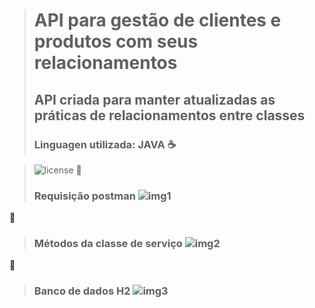 > # API para gestão de clientes e produtos com seus relacionamentos
> ## API criada para manter atualizadas as práticas de relacionamentos entre classes
> ### Linguagen utilizada: JAVA ☕

> ![license]([https://github.com/RenanReisFernandes/apiClientesRelacionamentoJava/assets/89070469/86dd0e22-58e9-4486-bbd5-dfa307ed6500](https://github.com/RenanReisFernandes/apiClientesRelacionamentoJava?tab=MIT-1-ov-file#))
📁
> ### Requisição postman ![img1](https://github.com/RenanReisFernandes/apiClientesRelacionamentoJava/assets/89070469/86dd0e22-58e9-4486-bbd5-dfa307ed6500)
 
📁
> ### Métodos da classe de serviço  ![img2](https://github.com/RenanReisFernandes/apiClientesRelacionamentoJava/assets/89070469/9f263d25-6ead-4dc7-bb44-87913be0dae9)
📁
> ### Banco de dados H2 ![img3](https://github.com/RenanReisFernandes/apiClientesRelacionamentoJava/assets/89070469/754fcc36-d9cf-4a0a-bf79-a9e511b82528)

